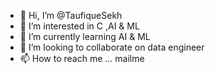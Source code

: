 - 👋 Hi, I’m @TaufiqueSekh
- 👀 I’m interested in C ,AI & ML
- 🌱 I’m currently learning AI & ML
- 💞️ I’m looking to collaborate on data engineer
- 📫 How to reach me ... mailme

<!---
TaufiqueSekh/TaufiqueSekh is a ✨ special ✨ repository because its `README.md` (this file) appears on your GitHub profile.
You can click the Preview link to take a look at your changes.
--->
